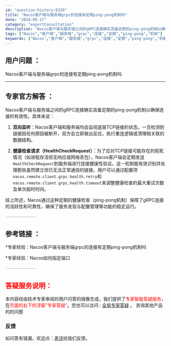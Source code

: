 ```yaml
---
id: "question-history-8220"
title: "Nacos客户端与服务端grpc的连接有定期ping-pong机制吗"
date: "2024-05-17"
category: "expertConsultation"
description: "Nacos客户端与服务端之间的gRPC连接确实具备定期的ping-pong机制以确保连接的有效性。具体来说：1. **双向监听**：Nacos客户端和服务端均会监视底层TCP链接的状态。一旦检测到链接因任何原因被断开，双方会立即做出反应，执行重连逻辑或清理相关联的数据结构。2. **健康检查请求（H"
tags: ["Nacos","客户端","服务端","grpc","连接","定期","ping-pong","机制"]
keywords: ["Nacos","客户端","服务端","grpc","连接","定期","ping-pong","机制"]
---
```


## 用户问题 ： 
 Nacos客户端与服务端grpc的连接有定期ping-pong机制吗  

---------------
## 专家官方解答 ：

Nacos客户端与服务端之间的gRPC连接确实具备定期的ping-pong机制以确保连接的有效性。具体来说：

1. **双向监听**：Nacos客户端和服务端均会监视底层TCP链接的状态。一旦检测到链接因任何原因被断开，双方会立即做出反应，执行重连逻辑或清理相关联的数据结构。

2. **健康检查请求（HealthCheckRequest）**：为了应对TCP链接可能存在的假死情况（如进程存活但无响应或网络丢包），Nacos客户端会定期发送`HealthCheckRequest`到服务端进行连接健康性验证。这一机制能有效识别并处理那些虽然建立但已无法正常通信的链接。用户可以通过配置项`nacos.remote.client.grpc.health.retry`和`nacos.remote.client.grpc.health.timeout`来调整健康检查的最大重试次数及单次超时时间。

综上所述，Nacos通过这种定期的健康检查（ping-pong机制）保障了gRPC连接的活跃性和可靠性，确保了服务发现与配置管理等功能的稳定运行。


<font color="#949494">---------------</font> 


## 参考链接 ：

*专家经验：Nacos客户端与服务端grpc的连接有定期ping-pong机制吗 
 
 *专家经验：Nacos如何指定端口 


 <font color="#949494">---------------</font> 
 


## <font color="#FF0000">答疑服务说明：</font> 

本内容经由技术专家审阅的用户问答的镜像生成，我们提供了<font color="#FF0000">专家智能答疑服务</font>，在<font color="#FF0000">页面的右下的浮窗”专家答疑“</font>。您也可以访问 : [全局专家答疑](https://answer.opensource.alibaba.com/docs/intro) 。 咨询其他产品的的问题

### 反馈
如问答有错漏，欢迎点：[差评](https://ai.nacos.io/user/feedbackByEnhancerGradePOJOID?enhancerGradePOJOId=13576)给我们反馈。
